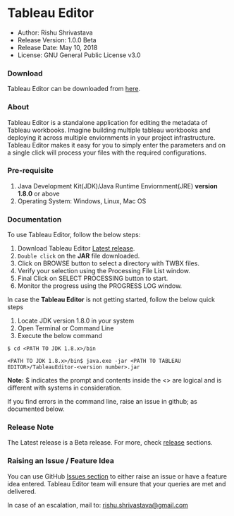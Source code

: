 # Tableau Editor
- Author: Rishu Shrivastava
- Release Version: 1.0.0 Beta
- Release Date: May 10, 2018
- License: GNU General Public License v3.0

### Download

Tableau Editor can be downloaded from [here](https://github.com/rishuatgithub/TableauEditor/releases/download/v1.0.0Beta/TableauEditor-1.0.0.jar).

### About

Tableau Editor is a standalone application for editing the metadata of Tableau workbooks. Imagine building multiple tableau workbooks and deploying it across multiple enviornments in your project infrastructure. Tableau Editor makes it easy for you to simply enter the parameters and on a single click will process your files with the required configurations.

### Pre-requisite

1. Java Development Kit(JDK)/Java Runtime Enviornment(JRE) **version 1.8.0** or above
2. Operating System: Windows, Linux, Mac OS

### Documentation

To use Tableau Editor, follow the below steps:
  1. Download Tableau Editor [Latest release](https://github.com/rishuatgithub/TableauEditor/releases).
  2. `Double click` on the **JAR** file downloaded.
  3. Click on BROWSE button to select a directory with TWBX files.
  4. Verify your selection using the Processing File List window.
  5. Final Click on SELECT PROCESSING button to start.
  6. Monitor the progress using the PROGRESS LOG window.
  
In case the **Tableau Editor** is not getting started, follow the below quick steps

  1. Locate JDK version 1.8.0 in your system
  2. Open Terminal or Command Line
  3. Execute the below command
  
  `$ cd <PATH TO JDK 1.8.x>/bin`
  
  `<PATH TO JDK 1.8.x>/bin$ java.exe -jar <PATH TO TABLEAU EDITOR>/TableauEditor-<version number>.jar`

**Note:** $ indicates the prompt and contents inside the <> are logical and is different with systems in consideration.

If you find errors in the command line, raise an issue in github; as documented below.


### Release Note

The Latest release is a Beta release. For more, check [release](https://github.com/rishuatgithub/TableauEditor/releases) sections.

### Raising an Issue / Feature Idea

You can use GitHub [Issues section](https://github.com/rishuatgithub/TableauEditor/issues) to either raise an issue or have a feature idea entered. Tableau Editor team will ensure that your queries are met and delivered.

In case of an escalation, mail to: rishu.shrivastava@gmail.com
